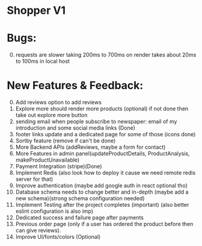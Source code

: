 ﻿# Shopper V1

# Bugs: 
0. requests are slower taking 200ms to 700ms on render takes about 20ms to 100ms in local host

# New Features & Feedback: 
0. Add reviews option to add reviews
1. Explore more should render more products (optional) if not done then take out explore more button
2. sending email when people subscribe to newspaper: email of my introduction and some social media links (Done)
3. footer links update and a dedicated page for some of those (icons done)
4. Sortby feature (remove if can't be done)
5. More Backend APIs (addReviews, maybe a form for contact)
6. More Features in admin panel(updateProductDetails, ProductAnalysis, makeProductUnavailable)
7. Payment Integration (stripe)(Done)
8. Implement Redis (also look how to deploy it cause we need remote redis server for that)
9. Improve authentication (maybe add google auth in react optional tho)
10. Database schema needs to change better and in-depth (maybe add a new schema)(strong schema configuration needed)
11. Implement Testing after the project completes (important) (also better eslint configuration is also imp)
12. Dedicated success and failure page after payments
13. Previous order page (only if a user has ordered the product before then can give reviews).
14. Improve UI/fonts/colors (Optional)
